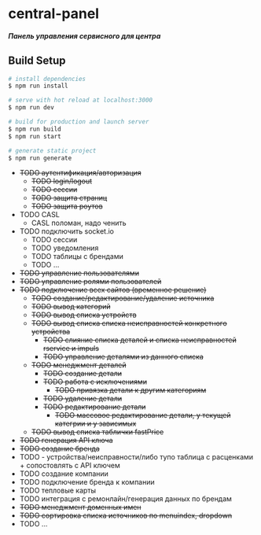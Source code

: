 # central-panel

##### Панель управления сервисного для центра
## Build Setup

``` bash
# install dependencies
$ npm run install

# serve with hot reload at localhost:3000
$ npm run dev

# build for production and launch server
$ npm run build
$ npm run start

# generate static project
$ npm run generate
```


- ~~TODO аутентификация/авторизация~~
  - ~~TODO login/logout~~
  - ~~TODO сессии~~
  - ~~TODO защита страниц~~
  - ~~TODO защита роутов~~
- TODO CASL
  - CASL поломан, надо ченить
- TODO подключить socket.io
  - TODO сессии
  - TODO уведомления
  - TODO таблицы с брендами
  - TODO ...
- ~~TODO управление пользователями~~
- ~~TODO управление ролями пользователей~~
- ~~TODO подключение всех сайтов (временное решение)~~
  - ~~TODO создание/редактирование/удаление источника~~
  - ~~TODO вывод категорий~~
  - ~~TODO вывод списка устройств~~
  - ~~TODO вывод списка списка неисправностей конкретного устройства~~
    - ~~TODO слияние списка деталей и списка неисправностей rservice и impuls~~
    - ~~TODO управление деталями из данного списка~~
  - ~~TODO менеджмент деталей~~
    - ~~TODO создание детали~~
    - ~~TODO работа с исключениями~~
      - ~~TODO привязка детали к другим категориям~~
    - ~~TODO удаление детали~~
    - ~~TODO редактирование детали~~
      - ~~TODO массовое редактирование детали, у текущей категрии и у зависимых~~
  - ~~TODO вывод списка таблички fastPrice~~
- ~~TODO генерация API ключа~~
- ~~TODO создание бренда~~
- TODO  - устройства/неисправности/либо тупо таблица с расценками + сопостовлять с API ключем
- TODO создание компании
- TODO подключение бренда к компании
- TODO тепловые карты
- TODO интеграция с ремонлайн/генерация данных по брендам
- ~~TODO менеджмент доменных имен~~
- ~~TODO сортировка списка источников по menuindex, dropdown~~
- TODO ...
